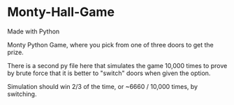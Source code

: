 # Monty-Hall-Game
Made with Python

Monty Python Game, where you pick from one of three doors to get the prize.

There is a second py file here that simulates the game 10,000 times to prove by brute force that it is better to "switch" doors when given the option.

Simulation should win 2/3 of the time, or ~6660 / 10,000 times, by switching.
